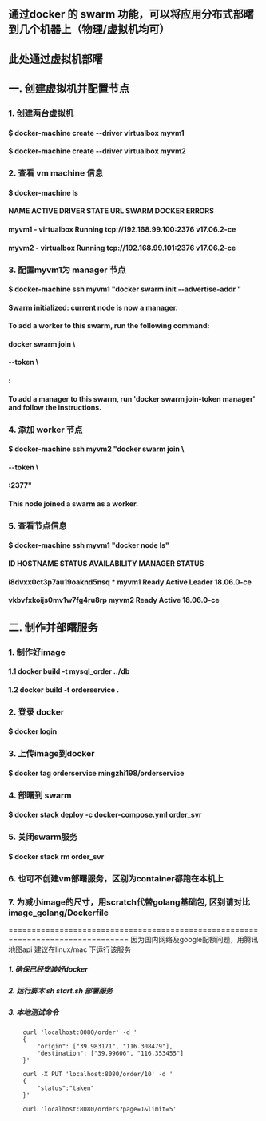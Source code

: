 ## 通过docker 的 swarm 功能，可以将应用分布式部曙到几个机器上（物理/虚拟机均可）
## 此处通过虚拟机部曙
## 一. 创建虚拟机并配置节点
### 1. 创建两台虚拟机
#### $ docker-machine create --driver virtualbox myvm1
#### $ docker-machine create --driver virtualbox myvm2

### 2. 查看 vm machine 信息
#### $ docker-machine ls
#### NAME    ACTIVE   DRIVER       STATE     URL                         SWARM   DOCKER        ERRORS
#### myvm1   -        virtualbox   Running   tcp://192.168.99.100:2376           v17.06.2-ce
#### myvm2   -        virtualbox   Running   tcp://192.168.99.101:2376           v17.06.2-ce

### 3. 配置myvm1为 manager 节点
#### $ docker-machine ssh myvm1 "docker swarm init --advertise-addr <myvm1 ip>"
#### Swarm initialized: current node <node ID> is now a manager.
####
#### To add a worker to this swarm, run the following command:
####
####  docker swarm join \
####  --token <token> \
####  <myvm ip>:<port>
####
#### To add a manager to this swarm, run 'docker swarm join-token manager' and follow the instructions.

### 4. 添加 worker 节点
#### $ docker-machine ssh myvm2 "docker swarm join \
#### --token <token> \
#### <ip>:2377"
#### 
#### This node joined a swarm as a worker.

### 5. 查看节点信息
#### $ docker-machine ssh myvm1 "docker node ls"
#### ID                            HOSTNAME            STATUS              AVAILABILITY        MANAGER STATUS
#### i8dvxx0ct3p7au19oaknd5nsq *   myvm1                   Ready               Active              Leader              18.06.0-ce
#### vkbvfxkoijs0mv1w7fg4ru8rp     myvm2                   Ready               Active                                  18.06.0-ce

## 二. 制作并部曙服务
### 1. 制作好image
#### 1.1 docker build -t mysql_order ../db
#### 1.2 docker build -t orderservice .

### 2. 登录 docker
#### $ docker login

### 3. 上传image到docker
#### $ docker tag orderservice mingzhi198/orderservice

### 4. 部曙到 swarm
#### $ docker stack deploy -c docker-compose.yml order_svr

### 5. 关闭swarm服务
#### $ docker stack rm order_svr

### 6. 也可不创建vm部曙服务，区别为container都跑在本机上

### 7. 为减小image的尺寸，用scratch代替golang基础包, 区别请对比image_golang/Dockerfile

================================================================================
    因为国内网络及google配额问题，用腾讯地图api
    建议在linux/mac 下运行该服务
##### 1. 确保已经安装好docker
##### 2. 运行脚本 sh start.sh 部署服务
##### 3. 本地测试命令
    
        curl 'localhost:8080/order' -d '
        {
            "origin": ["39.983171", "116.308479"],
            "destination": ["39.99606", "116.353455"]
        }'
        
        curl -X PUT 'localhost:8080/order/10' -d '
        {
            "status":"taken"
        }'
    
        curl 'localhost:8080/orders?page=1&limit=5'
    
    
